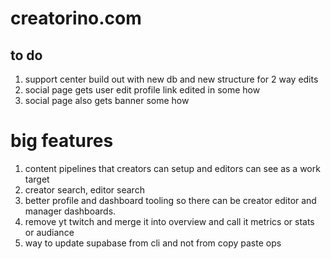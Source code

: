 # creatorino.com

## to do

1. support center build out with new db and new structure for 2 way edits
2. social page gets user edit profile link edited in some how
3. social page also gets banner some how

# big features
1. content pipelines that creators can setup and editors can see as a work target
2. creator search, editor search
3. better profile and dashboard tooling so there can be creator editor and manager dashboards.
4. remove yt twitch and merge it into overview and call it metrics or stats or audiance
5. way to update supabase from cli and not from copy paste ops